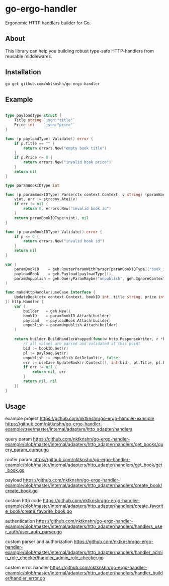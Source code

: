 # go-ergo-handler

Ergonomic HTTP handlers builder for Go.

## About

This library can help you building robust type-safe HTTP-handlers from reusable middlewares. 

## Installation

```bash
go get github.com/nktknshn/go-ergo-handler
```

## Example

```go

type payloadType struct {
	Title string `json:"title"`
	Price int    `json:"price"`
}

func (p payloadType) Validate() error {
	if p.Title == "" {
		return errors.New("empty book title")
	}
	if p.Price <= 0 {
		return errors.New("invalid book price")
	}
	return nil
}

type paramBookIDType int

func (p paramBookIDType) Parse(ctx context.Context, v string) (paramBookIDType, error) {
	vint, err := strconv.Atoi(v)
	if err != nil {
		return 0, errors.New("invalid book id")
	}
	return paramBookIDType(vint), nil
}

func (p paramBookIDType) Validate() error {
	if p <= 0 {
		return errors.New("invalid book id")
	}
	return nil
}

var (
	paramBookID    = geh.RouterParamWithParser[paramBookIDType]("book_id", errors.New("book_id is required"))
	payloadBook    = geh.Payload[payloadType]()
	paramUnpublish = geh.QueryParamMaybe("unpublish", geh.IgnoreContext(strconv.ParseBool))
)

func makeHttpHandler(useCase interface {
	UpdateBook(ctx context.Context, bookID int, title string, price int, unpublish bool) error
}) http.Handler {
	var (
		builder   = geh.New()
		bookID    = paramBookID.Attach(builder)
		payload   = payloadBook.Attach(builder)
		unpublish = paramUnpublish.Attach(builder)
	)

	return builder.BuildHandlerWrapped(func(w http.ResponseWriter, r *http.Request) (any, error) {
		// all values are parsed and validated at this point
		bid := bookID.Get(r)
		pl := payload.Get(r)
		unpublish := unpublish.GetDefault(r, false)
		err := useCase.UpdateBook(r.Context(), int(bid), pl.Title, pl.Price, unpublish)
		if err != nil {
			return nil, err
		}
		return nil, nil
	})
}
```

## Usage

example project 
https://github.com/nktknshn/go-ergo-handler-example
https://github.com/nktknshn/go-ergo-handler-example/tree/master/internal/adapters/http_adapter/handlers

query param
https://github.com/nktknshn/go-ergo-handler-example/blob/master/internal/adapters/http_adapter/handlers/get_books/query_param_cursor.go

router param
https://github.com/nktknshn/go-ergo-handler-example/blob/master/internal/adapters/http_adapter/handlers/get_book/get_book.go

payload
https://github.com/nktknshn/go-ergo-handler-example/blob/master/internal/adapters/http_adapter/handlers/create_book/create_book.go

custom http code
https://github.com/nktknshn/go-ergo-handler-example/blob/master/internal/adapters/http_adapter/handlers/create_favorite_book/create_favorite_book.go

authentication
https://github.com/nktknshn/go-ergo-handler-example/blob/master/internal/adapters/http_adapter/handlers/handlers_user_auth/user_auth_parser.go

custom parser and authorization
https://github.com/nktknshn/go-ergo-handler-example/blob/master/internal/adapters/http_adapter/handlers/handler_admin_role_checker/handler_admin_role_checker.go

custom error handler
https://github.com/nktknshn/go-ergo-handler-example/blob/master/internal/adapters/http_adapter/handlers/handler_builder/handler_error.go
